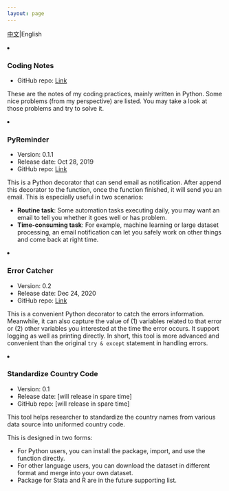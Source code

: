 ```yaml
---
layout: page
---
```

<a class="posts-title" href='./project_zh.html'>中文</a>\|English

<li class="posts-labelgroup2"></li>

### Coding Notes

- GitHub repo: <a class='icon-ext-link' href='https://github.com/Wenzhi-Ding/coding_notes' target="_blank">Link</a>

These are the notes of my coding practices, mainly written in Python. Some nice problems (from my perspective) are listed. You may take a look at those problems and try to solve it.

<li class="posts-labelgroup2"></li>

### PyReminder

- Version: 0.1.1
- Release date: Oct 28, 2019
- GitHub repo: <a class='icon-ext-link' href='https://github.com/Wenzhi-Ding/py_reminder' target="_blank">Link</a>

This is a Python decorator that can send email as notification. After append this decorator to the function, once the function finished, it will send you an email. This is especially useful in two scenarios:

- **Routine task**: Some automation tasks executing daily, you may want an email to tell you whether it goes well or has problem.
- **Time-consuming task**: For example, machine learning or large dataset processing, an email notification can let you safely work on other things and come back at right time.

<li class="posts-labelgroup2"></li>

### Error Catcher

- Version: 0.2
- Release date: Dec 24, 2020
- GitHub repo: <a class='icon-ext-link' href='https://github.com/Wenzhi-Ding/error_catcher' target="_blank">Link</a>

This is a convenient Python decorator to catch the errors information. Meanwhile, it can also capture the value of (1) variables related to that error or (2) other variables you interested at the time the error occurs. It support logging as well as printing directly. In short, this tool is more advanced and convenient than the original `try & except` statement in handling errors.

<li class="posts-labelgroup2"></li>

### Standardize Country Code

- Version: 0.1
- Release date: [will release in spare time]
- GitHub repo: [will release in spare time]

This tool helps researcher to standardize the country names from various data source into uniformed country code. 

This is designed in two forms:
- For Python users, you can install the package, import, and use the function directly.
- For other language users, you can download the dataset in different format and merge into your own dataset.
- Package for Stata and R are in the future supporting list.

